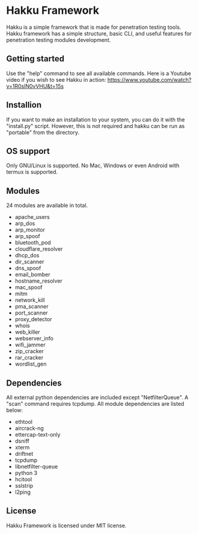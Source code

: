 Hakku Framework
===============

Hakku is a simple framework that is made for penetration testing tools.
Hakku framework has a simple structure, basic CLI, and useful features for penetration testing modules development.

Getting started
----------------------

Use the "help" command to see all available commands. Here is a Youtube video if you wish to see Hakku in action: https://www.youtube.com/watch?v=1R0slN0vVHU&t=15s

Installion
----------

If you want to make an installation to your system, you can do it with the "install.py" script. However, this is not required and hakku can be run as "portable" from the directory.

OS support
----------

Only GNU/Linux is supported. No Mac, Windows or even Android with termux is supported.

Modules
-------

24 modules are available in total.

* apache_users
* arp_dos
* arp_monitor
* arp_spoof
* bluetooth_pod
* cloudflare_resolver
* dhcp_dos
* dir_scanner
* dns_spoof
* email_bomber
* hostname_resolver
* mac_spoof
* mitm
* network_kill
* pma_scanner
* port_scanner
* proxy_detector
* whois
* web_killer
* webserver_info
* wifi_jammer
* zip_cracker
* rar_cracker
* wordlist_gen

Dependencies
------------

All external python dependencies are included except "NetfilterQueue". A "scan" command requires tcpdump.
All module dependencies are listed below:

- ethtool
- aircrack-ng
- ettercap-text-only
- dsniff
- xterm
- driftnet
- tcpdump
- libnetfilter-queue
- python 3
- hcitool
- sslstrip
- l2ping

License
-------

Hakku Framework is licensed under MIT license.
